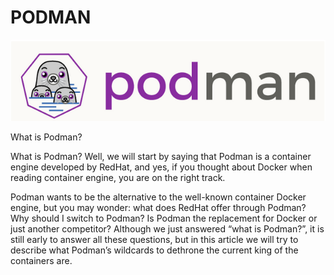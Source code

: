 # PODMAN

![Gambar 1](./podman01.png)

What is Podman?

What is Podman? Well, we will start by saying that Podman is a container engine developed by RedHat, and yes, if you thought about Docker when reading container engine, you are on the right track.

Podman wants to be the alternative to the well-known container Docker engine, but you may wonder: what does RedHat offer through Podman? Why should I switch to Podman? Is Podman the replacement for Docker or just another competitor? Although we just answered “what is Podman?”, it is still early to answer all these questions, but in this article we will try to describe what Podman’s wildcards to dethrone the current king of the containers are.



